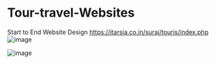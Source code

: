 # Tour-travel-Websites
Start to End Website Design
https://itarsia.co.in/suraj/touris/index.php
![image](https://github.com/user-attachments/assets/1d07dc06-fc10-4142-82cc-ce8c0487e4dd)

![image](https://github.com/user-attachments/assets/8fed83aa-4a0e-4d0e-82ed-89b44ac148de)

